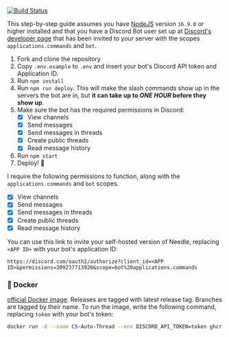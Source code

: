 [![Build Status](https://drone.aydan.dev/api/badges/WhyAydan/CS-Auto-Thread/status.svg?ref=refs/heads/main)](https://drone.aydan.dev/WhyAydan/CS-Auto-Thread)

This step-by-step guide assumes you have [NodeJS](https://nodejs.org/en/) version `16.9.0` or higher installed and that you have a Discord Bot user set up at [Discord's developer page](https://discord.com/developers/applications) that has been invited to your server with the scopes `applications.commands` and `bot`.

1. Fork and clone the repository
2. Copy `.env.example` to `.env` and insert your bot's Discord API token and Application ID.
3. Run `npm install`
4. Run `npm run deploy`. This will make the slash commands show up in the servers the bot are in, but **it can take up to _ONE HOUR_ before they show up**.
5. Make sure the bot has the required permissions in Discord:
    - [x] View channels
    - [x] Send messages
    - [x] Send messages in threads
    - [x] Create public threads
    - [x] Read message history
6. Run `npm start`
7. Deploy! :tada:


I require the following permissions to function, along with the `applications.commands` and `bot` scopes.

-   [x] View channels
-   [x] Send messages
-   [x] Send messages in threads
-   [x] Create public threads
-   [x] Read message history

You can use this link to invite your self-hosted version of Needle, replacing `<APP ID>` with your bot's application ID:

```
https://discord.com/oauth2/authorize?client_id=<APP ID>&permissions=309237713920&scope=bot%20applications.commands
```

### 🐳 Docker

[official Docker image](https://github.com/WhyAydan/CS-Auto-Thread/pkgs/container/cs-auto-thread). Releases are tagged with latest release tag. Branches are tagged by their name. To run the image, write the following command, replacing `token` with your bot's token:

```sh
docker run -d --name CS-Auto-Thread --env DISCORD_API_TOKEN=token ghcr.io/whyaydan/cs-auto-thread:latest
```
